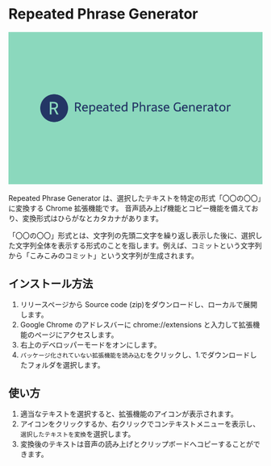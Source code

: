 # Repeated Phrase Generator

![Repeated Phrase Generator Logo](public/images/logo.png)

Repeated Phrase Generator は、選択したテキストを特定の形式「〇〇の〇〇」に変換する Chrome 拡張機能です。
音声読み上げ機能とコピー機能を備えており、変換形式はひらがなとカタカナがあります。

「〇〇の〇〇」形式とは、文字列の先頭二文字を繰り返し表示した後に、選択した文字列全体を表示する形式のことを指します。例えば、コミットという文字列から「こみこみのコミット」という文字列が生成されます。

## インストール方法

1. リリースページから Source code (zip)をダウンロードし、ローカルで展開します。
2. Google Chrome のアドレスバーに chrome://extensions と入力して拡張機能のページにアクセスします。
3. 右上のデベロッパーモードをオンにします。
4. `パッケージ化されていない拡張機能を読み込む`をクリックし、1.でダウンロードしたフォルダを選択します。

## 使い方

1. 適当なテキストを選択すると、拡張機能のアイコンが表示されます。
2. アイコンをクリックするか、右クリックでコンテキストメニューを表示し、`選択したテキストを変換`を選択します。
3. 変換後のテキストは音声の読み上げとクリップボードへコピーすることができます。
